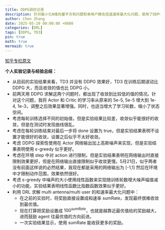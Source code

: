 ```yaml
---
title: DDPG调优记录
description: 针对最小化N维向量平方和问题和单用户静态信道速率最大化问题，使用了DDPG和TD3来求解他们。做了一些实验并得出了一些经验，但是这些经验并不保证正确，还需要进一步验证。
author: Chen Zhang
date: 2025-05-20 00:00:00 +0800
categories: [DRL]
tags: [DDPG, TD3]
pin: true
math: true
mermaid: true
---
```


[知乎专栏原文](https://zhuanlan.zhihu.com/p/84321382)

**个人实验记录与经验总结：**
- 从目前的实验结果来看，TD3 并没有 DDPG 效果好，TD3 在训练后期波动比 DDPG 大，而且收敛的值也比 DDPG 小。
- 前两天用 DDPG 求解这两个问题时，都出现了收敛到比较低的值的情况。针对这个问题，我将 Actor 和 Critic 的学习率从原来的 5e-5, 5e-5 增大到 1e-4, 1e-3，调整之后效果显著增强。同时，也适当增大了学习轮数，缩小了状态空间。
- 考虑每轮训练选择不同的初始值，但是实验结果比较差，收敛似乎能很好的收敛，但是在测试时发现曲线很乱。
- 考虑在每轮训练结束对最后一步将 done 设置为 true，但是实验结果表明不设置才能很好的收敛，设置之后似乎不太好收敛。
- 考虑 DDPG 探索性使用在 Actor 网络输出加上高斯噪声来实现，但是实验结果表明使用 ε-greedy 似乎更好。
- 考虑在环境 step 中对 action 进行限制，但是实验结果表明在网络输出时直接限制效果更好，但是在网络输出直接限制似乎收敛更慢。5月21日，似乎两者没有前面这样说的必然结果，我现在都是采用的网络输出为 [-1,1] 然后在环境中才限制动作范围，效果依然很好。
- 考虑 ε-greedy 中噪声的大小使用线性函数来实现随训练轮数增大噪声幅值减小的功能，实验结果表明线性函数比指数函数效果似乎更好。
- 利用 DRL 求解 multi antenna/multi user 的和速率最大化问题中：
    - 在之前的实验时，将奖励直接设置成和速率 sumRate，发现最终很难收敛到最优值。
    - 现在打算把奖励设置成 $100^{sumRate}$，也就是越靠近最优值给的奖励越大，进而鼓励 agent 往最优值的方向前进。
    - 一次实验结果显示，使用 sumRate 能收获更多的奖励。
